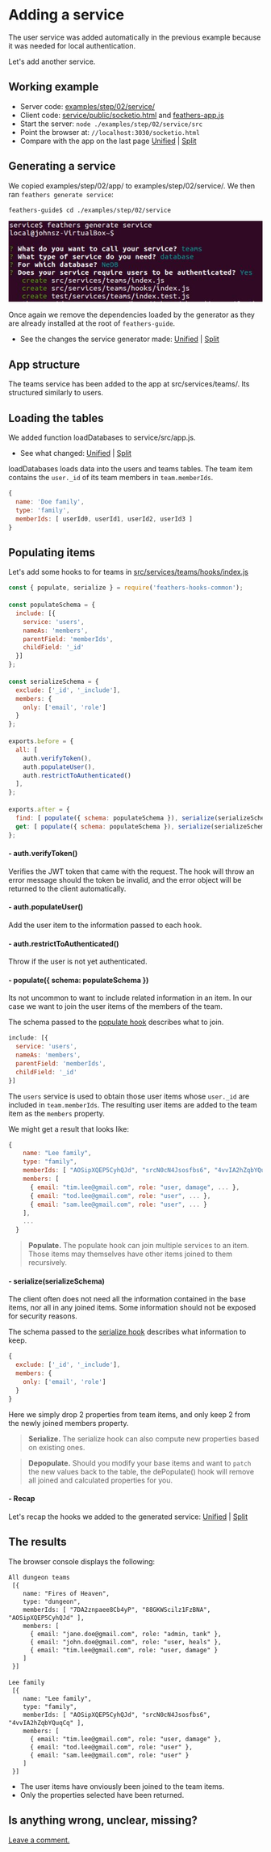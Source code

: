 # Adding a service

The user service was added automatically in the previous example because it was needed for
local authentication.

Let's add another service.

## Working example

- Server code: [examples/step/02/service/](https://github.com/feathersjs/feathers-guide/blob/master/examples/step/02/service/)
- Client code: [service/public/socketio.html](https://github.com/feathersjs/feathers-guide/blob/master/examples/step/02/service/public/socketio.html)
and
[feathers-app.js](https://github.com/feathersjs/feathers-guide/blob/master/examples/step/02/service/public/feathers-app.js)
- Start the server: `node ./examples/step/02/service/src`
- Point the browser at: `//localhost:3030/socketio.html`
- Compare with the app on the last page
[Unified](http://htmlpreview.github.io/?https://github.com/feathersjs/feathers-guide/blob/master/examples/step/_diff/02-service-line.html)
|
[Split](http://htmlpreview.github.io/?https://github.com/feathersjs/feathers-guide/blob/master/examples/step/_diff/02-service-side.html)

## Generating a service

We copied examples/step/02/app/ to examples/step/02/service/.
We then ran `feathers generate service`:

```text
feathers-guide$ cd ./examples/step/02/service
```
![generate service teams](../assets/generate-service-teams.jpg)

Once again we remove the dependencies loaded by the generator
as they are already installed at the root of `feathers-guide`.

- See the changes the service generator made:
[Unified](http://htmlpreview.github.io/?https://github.com/feathersjs/feathers-guide/blob/master/examples/step/_diff/02-app1-line.html)
|
[Split](http://htmlpreview.github.io/?https://github.com/feathersjs/feathers-guide/blob/master/examples/step/_diff/02-app1-side.html)


## App structure

The teams service has been added to the app at src/services/teams/.
Its structured similarly to users.

## Loading the tables

We added function loadDatabases to service/src/app.js.

- See what changed:
[Unified](http://htmlpreview.github.io/?https://github.com/feathersjs/feathers-guide/blob/master/examples/step/_diff/02-service-src-app-line.html)
|
[Split](http://htmlpreview.github.io/?https://github.com/feathersjs/feathers-guide/blob/master/examples/step/_diff/02-service-src-app-side.html)

loadDatabases loads data into the users and teams tables.
The team item contains the `user._id` of its team members in `team.memberIds`.
```javascript
{
  name: 'Doe family',
  type: 'family',
  memberIds: [ userId0, userId1, userId2, userId3 ]
}
````

## Populating items

Let's add some hooks to for teams in
[src/services/teams/hooks/index.js](https://github.com/feathersjs/feathers-guide/blob/master/examples/step/02/service/src/services/teams/hooks/index.js)

```javascript
const { populate, serialize } = require('feathers-hooks-common');

const populateSchema = {
  include: [{
    service: 'users',
    nameAs: 'members',
    parentField: 'memberIds',
    childField: '_id'
  }]
};

const serializeSchema = {
  exclude: ['_id', '_include'],
  members: {
    only: ['email', 'role']
  }
};

exports.before = {
  all: [
    auth.verifyToken(),
    auth.populateUser(),
    auth.restrictToAuthenticated()
  ],
};

exports.after = {
  find: [ populate({ schema: populateSchema }), serialize(serializeSchema) ],
  get: [ populate({ schema: populateSchema }), serialize(serializeSchema) ],
};
```

#### - auth.verifyToken()

Verifies the JWT token that came with the request.
The hook will throw an error message should the token be invalid,
and the error object will be returned to the client automatically.

#### - auth.populateUser()

Add the user item to the information passed to each hook.

#### - auth.restrictToAuthenticated()

Throw if the user is not yet authenticated.

#### - populate({ schema: populateSchema })

Its not uncommon to want to include related information in an item.
In our case we want to join the user items of the members of the team.

The schema passed to the
[populate hook](https://docs.feathersjs.com/v/auk/hooks/common/populate.html#populate)
describes what to join.

```javascript
include: [{
  service: 'users',
  nameAs: 'members',
  parentField: 'memberIds',
  childField: '_id'
}]
```

The `users` service is used to obtain those user items whose `user._id` are included in
`team.memberIds`. The resulting user items are added to the team item as the `members` property.

We might get a result that looks like:
```javascript
{
    name: "Lee family",
    type: "family",
    memberIds: [ "AOSipXQEP5CyhQJd", "srcN0cN4Jsosfbs6", "4vvIA2hZqbYQuqCq" ],
    members: [
      { email: "tim.lee@gmail.com", role: "user, damage", ... },
      { email: "tod.lee@gmail.com", role: "user", ... },
      { email: "sam.lee@gmail.com", role: "user", ... }
    ],
    ...
  }
```

> **Populate.** The populate hook can join multiple services to an item.
Those items may themselves have other items joined to them recursively.

#### - serialize(serializeSchema)

The client often does not need all the information contained in the base items,
nor all in any joined items.
Some information should not be exposed for security reasons.

The schema passed to the
[serialize hook](https://docs.feathersjs.com/v/auk/hooks/common/populate.html#serialize)
describes what information to keep.

```javascript
{ 
  exclude: ['_id', '_include'],
  members: {
    only: ['email', 'role']
  }
}
```

Here we simply drop 2 properties from team items,
and only keep 2 from the newly joined members property.

> **Serialize.** The serialize hook can also compute new properties based on existing ones.

> **Depopulate.** Should you modify your base items and want to `patch` the new values back to the table,
the dePopulate() hook will remove all joined and calculated properties for you.

#### - Recap

Let's recap the hooks we added to the generated service:
[Unified](http://htmlpreview.github.io/?https://github.com/feathersjs/feathers-guide/blob/master/examples/step/_diff/02-service-teams-hooks-line.html)
|
[Split](http://htmlpreview.github.io/?https://github.com/feathersjs/feathers-guide/blob/master/examples/step/_diff/02-service-teams-hooks-side.html)

## The results

The browser console displays the following:

```text
All dungeon teams
 [{
    name: "Fires of Heaven",
    type: "dungeon",
    memberIds: [ "7DA2znpaee8Cb4yP", "88GKWScilz1FzBNA", "AOSipXQEP5CyhQJd" ],
    members: [
      { email: "jane.doe@gmail.com", role: "admin, tank" },
      { email: "john.doe@gmail.com", role: "user, heals" },
      { email: "tim.lee@gmail.com", role: "user, damage" }
    ]
 }]

Lee family
 [{
    name: "Lee family",
    type: "family",
    memberIds: [ "AOSipXQEP5CyhQJd", "srcN0cN4Jsosfbs6", "4vvIA2hZqbYQuqCq" ],
    members: [
      { email: "tim.lee@gmail.com", role: "user, damage" },
      { email: "tod.lee@gmail.com", role: "user" },
      { email: "sam.lee@gmail.com", role: "user" }
    ]
 }]
```

- The user items have onviously been joined to the team items.
- Only the properties selected have been returned.

## Is anything wrong, unclear, missing?
[Leave a comment.](https://github.com/feathersjs/feathers-guide/issues/new?title=Comment:Step-Generators-Service&body=Comment:Step-Generators-Service)
